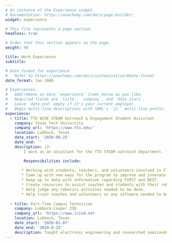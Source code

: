 ```yaml
---
# An instance of the Experience widget.
# Documentation: https://wowchemy.com/docs/page-builder/
widget: experience

# This file represents a page section.
headless: true

# Order that this section appears on the page.
weight: 40

title: Work Experience
subtitle:

# Date format for experience
#   Refer to https://wowchemy.com/docs/customization/#date-format
date_format: Jan 2006

# Experiences.
#   Add/remove as many `experience` items below as you like.
#   Required fields are `title`, `company`, and `date_start`.
#   Leave `date_end` empty if it's your current employer.
#   Begin multi-line descriptions with YAML's `|2-` multi-line prefix.
experience:
  - title: TTU WCOE STEAM Outreach & Engagement Student Assistant
    company: Texas Tech University
    company_url: 'https://www.ttu.edu/'
    location: Lubbock, Texas
    date_start: '2020-08-25'
    date_end: ''
    description: |2-
        I work as an assistant for the TTU STEAM outreach department. The program is responsibile for providing STEM based activites and events for the west/panhandle Texas community, such as FIRST FTC, BEST, GEAR, engineering clubs, engineering fairs, etc. 

        Responsibilities include:
        
       * Working with students, teachers, and volunteers involved in FTC, BEST, or GEAR. 
       * Come up with new ways for the program to improve and innovate.
       * Keep up to date with information regarding FIRST and BEST.
       * Create resources to assist coaches and students with their robotics programs.
       * Help judge any robotics activites needed to be done.
       * Help train coaches and volunteers on any software needed to be used to compete in FIRST or BEST.
        
  - title: Part-Time Campus Technician
    company: Lubbock-Cooper ISD
    company_url: 'https://www.lcisd.net'
    location: Lubbock, Texas
    date_start: '2020-01-07'
    date_end: '2020-8-25'
    description: Taught electronic engineering and researched semiconductor physics.
---
```

